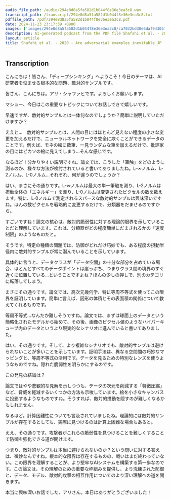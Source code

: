 ```yaml
---
audio_file_path: /audio/294e8d8a5fa582d1b044f8e36e3ea3c8.wav
transcript_path: /transcript/294e8d8a5fa582d1b044f8e36e3ea3c8.txt
pdffile_path: /pdf/294e8d8a5fa582d1b044f8e36e3ea3c8.pdf
date: 2024-11-23 23:17:39 +0900
images: ['images/294e8d8a5fa582d1b044f8e36e3ea3c8/ca7032bd30e6daf943057ddfe2651d33abaaf1f9defb4d4a582ef821c94fdc08.jpg', 'images/294e8d8a5fa582d1b044f8e36e3ea3c8/5a0dfde9ea4f17b85fa9a72cbb9eac395e35e4a3a57feaf77e1258ef4d2b1597.jpg', 'images/294e8d8a5fa582d1b044f8e36e3ea3c8/d2061dc9c44cdab387699fab34e8a9d6316204bbbce3c2b86c1fabb3a1097635.jpg', 'images/294e8d8a5fa582d1b044f8e36e3ea3c8/99b0e79496291459dd0265d50429b9b59898d051fa87729f2878920329ba32d5.jpg']
description: AI-generated podcast from the PDF file Shafahi et al. - 2020 - Are adversarial examples inevitable_JP / 294e8d8a5fa582d1b044f8e36e3ea3c8
layout: article
title: Shafahi et al. - 2020 - Are adversarial examples inevitable_JP
---
```


## Transcription
こんにちは！皆さん、「ディープシンキング」へようこそ！今日のテーマは、AI研究者を悩ませる根本的な問題、敵対的サンプルです。

皆さん、こんにちは。アリ・シャファヒです。よろしくお願いします。

マシュー、今日はこの重要なトピックについてお話しできて嬉しいです。

早速ですが、敵対的サンプルとは一体何なのでしょうか？簡単に説明していただけますか？

ええと…　敵対的サンプルとは、人間の目にはほとんど見えない程度の小さな変更を加えるだけで、ニューラルネットワークを完全に欺くことができるデータのことです。例えば、モネの絵に数筆、一見ランダムな筆を加えるだけで、批評家の目にはピカソの絵に見えてしまう…そんな感じです。

なるほど！分かりやすい説明ですね。論文では、こうした「筆触」をどのように測るのか、様々な方法が検討されていると書いてありましたね。L-∞ノルム、L-2ノルム、L-0ノルム…それぞれ、何が違うのでしょうか？

はい、まさにその通りです。L-∞ノルムは最大の単一筆触を測り、L-2ノルムは摂動全体の「エネルギー」を測り、L-0ノルムは変更されたピクセルの数を数えます。特に、L-0ノルムで測定されるスパースな敵対的サンプルは興味深いですね。ほんの数ピクセルを戦略的に変更するだけで、分類器をだませるのですから。

すごいですね！論文の核心は、敵対的脆弱性に対する理論的限界を示していることだと理解しています。これは、分類器がどの程度簡単にだまされるかの「速度制限」のようなものだと。

そうです。特定の種類の問題では、防御がどれだけ巧妙でも、ある程度の摂動半径内に敵対的サンプルが常に潜んでいることを示しています。

具体的に言うと、データクラスが「データ空間」の十分な部分を占めている場合、ほとんどすべてのデータポイントは崖っぷち、つまりクラス間の境界のすぐ近くに位置している…ということですよね？ほんの少しの押しで、別のカテゴリに転落してしまう。

まさにその通りです。論文では、高次元幾何学、特に等周不等式を使ってこの限界を証明しています。簡単に言えば、図形の体積とその表面積の関係について教えてくれるものです。

等周不等式…なんだか難しそうですね。論文では、まずは球面上のデータという簡略化されたモデルから始めて、その後、画像のピクセル値のようなハイパーキューブ内のデータというより現実的なシナリオに進んでいると書いてありました。

はい、その通りです。そして、より複雑なシナリオでも、敵対的サンプルは避けられないことが多いことを示しています。証明手法は、異なる空間間の巧妙なマッピングと、等周不等式の活用です。データを見るための特別なレンズを使うようなものですね。隠れた脆弱性を明らかにするのです。

この発見の結論は？

論文ではやや悲観的な見解を示しつつも、データの次元を削減する「特徴圧縮」など、脅威を軽減するいくつかの方法も示唆しています。絵を小さなキャンバスに投影するようなものですね。そうすれば、敵対的摂動を隠すのが難しくなるかもしれません。

なるほど。計算困難性についても言及されていましたね。理論的には敵対的サンプルが存在するとしても、実際に見つけるのは計算上困難な場合もあると。

ええ、その通りです。攻撃者がこれらの脆弱性を見つけることを難しくすることで防御を強化できる道が開けます。

つまり、敵対的サンプルは本当に避けられないのか？という問いに対する答えは、微妙なんですね。根本的な限界は存在するものの、戦いはまだ終わっていない。この限界を理解することが、より堅牢なAIシステムを構築する第一歩なのです。この論文は、その理解のための重要な枠組みを提供し、より洗練された防御と、データ、モデル、敵対的攻撃の相互作用についてのより深い理解への道を開きます。

本当に興味深いお話でした、アリさん。本日はありがとうございました！





